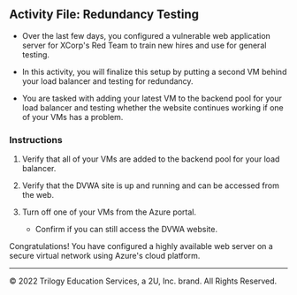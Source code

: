 ## Activity File: Redundancy Testing

- Over the last few days, you configured a vulnerable web application server for XCorp's Red Team to train new hires and use for general testing.

- In this activity, you will finalize this setup by putting a second VM behind your load balancer and testing for redundancy. 

- You are tasked with adding your latest VM to the backend pool for your load balancer and testing whether the website continues working if one of your VMs has a problem.

### Instructions

1. Verify that all of your VMs are added to the backend pool for your load balancer.

2. Verify that the DVWA site is up and running and can be accessed from the web.

3. Turn off one of your VMs from the Azure portal.
    - Confirm if you can still access the DVWA website.

Congratulations! You have configured a highly available web server on a secure virtual network using Azure's cloud platform.

---
© 2022 Trilogy Education Services, a 2U, Inc. brand. All Rights Reserved.
